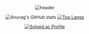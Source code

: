 <div align="center">
  
  ![header](https://capsule-render.vercel.app/api?type=Waving&color=gradient&height=180&section=header&reversal=true)

  ![Anurag's GitHub stats](https://github-readme-stats.vercel.app/api?username=gqwer0123&show_icons=true&theme=radical)
  [![Top Langs](https://github-readme-stats.vercel.app/api/top-langs/?username=gqwer0123&&layout=compact&theme=radical)](https://github.com/anuraghazra/github-readme-stats)
  
  [![Solved.ac Profile](http://mazassumnida.wtf/api/v2/generate_badge?boj=bqwer0123)](https://solved.ac/bqwer0123)
</div>
